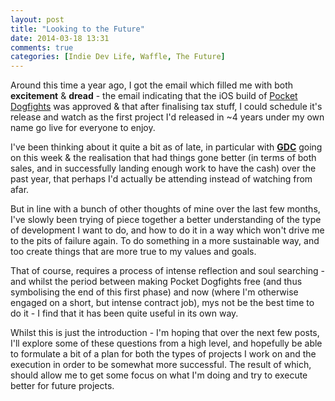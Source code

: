 ```yaml
---
layout: post
title: "Looking to the Future"
date: 2014-03-18 13:31
comments: true
categories: [Indie Dev Life, Waffle, The Future]
---
```

Around this time a year ago, I got the email which filled me with both **excitement** & **dread** - the email indicating that the iOS build of [Pocket Dogfights](http://www.pocketdogfights.com) was approved & that after finalising tax stuff, I could schedule it's release and watch as the first project I'd released in ~4 years under my own name go live for everyone to enjoy.

I've been thinking about it quite a bit as of late, in particular with **[GDC](http://www.gdconf.com)** going on this week & the realisation that had things gone better (in terms of both sales, and in successfully landing enough work to have the cash) over the past year, that perhaps I'd actually be attending instead of watching from afar.

But in line with a bunch of other thoughts of mine over the last few months, I've slowly been trying of piece together a better understanding of the type of development I want to do, and how to do it in a way which won't drive me to the pits of failure again. To do something in a more sustainable way, and too create things that are more true to my values and goals.

That of course, requires a process of intense reflection and soul searching - and whilst the period between making Pocket Dogfights free (and thus symbolising the end of this first phase) and now (where I'm otherwise engaged on a short, but intense contract job), mys not be the best time to do it - I find that it has been quite useful in its own way.

Whilst this is just the introduction - I'm hoping that over the next few posts, I'll explore some of these questions from a high level, and hopefully be able to formulate a bit of a plan for both the types of projects I work on and the execution in order to be somewhat more successful. The result of which, should allow me to get some focus on what I'm doing and try to execute better for future projects.